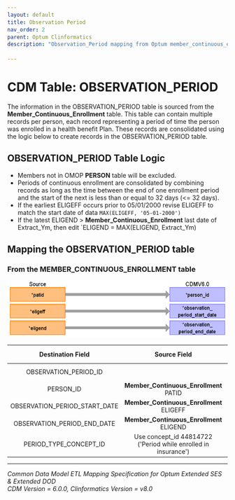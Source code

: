 ```yaml
---
layout: default
title: Observation Period
nav_order: 2
parent: Optum Clinformatics
description: "Observation_Period mapping from Optum member_continuous_enrollment table"

---
```


# CDM Table: OBSERVATION_PERIOD

The information in the OBSERVATION_PERIOD table is sourced from the  **Member_Continuous_Enrollment** table. This table can contain multiple records per person, each record representing a period of time the person was enrolled in a health benefit Plan. These records are consolidated using the logic below to create records in the OBSERVATION_PERIOD table. 

## **OBSERVATION_PERIOD Table Logic**

- Members not in OMOP **PERSON** table will be excluded.
- Periods of continuous enrollment are consolidated by combining records as long as the time between the end of one enrollment period and the start of the next is less than or equal to 32 days (<= 32 days).
- If the earliest ELIGEFF occurs prior to 05/01/2000 revise ELIGEFF to match the start date of data `MAX(ELIGEFF, '05-01-2000')`
- If the latest ELIGEND > **Member_Continuous_Enrollment** last date of Extract_Ym, then edit `ELIGEND = MAX(ELIGEND, Extract_Ym)

## **Mapping the OBSERVATION_PERIOD table**
### From the MEMBER_CONTINUOUS_ENROLLMENT table
![](images/image4.png)

**Destination Field**|**Source Field**|**Applied Rule**|**Comment**
:-----:|:-----:|:-----:|:-----:
OBSERVATION_PERIOD_ID| |System generated.|
PERSON_ID|**Member_Continuous_Enrollment** PATID| |
OBSERVATION_PERIOD_START_DATE|**Member_Continuous_Enrollment** ELIGEFF|[See logic](#OBSERVATION_PERIOD_Table_Logic)|
OBSERVATION_PERIOD_END_DATE|**Member_Continuous_Enrollment** ELIGEND|[See logic](#OBSERVATION_PERIOD_Table_Logic)
PERIOD_TYPE_CONCEPT_ID|Use concept_id 44814722 ('Period while enrolled in insurance')| |


---
*Common Data Model ETL Mapping Specification for Optum Extended SES & Extended DOD*
<br>*CDM Version = 6.0.0, Clinformatics Version = v8.0*
